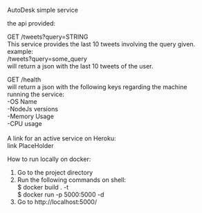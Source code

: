 AutoDesk simple service

the api provided:

GET /tweets?query=STRING <br>
This service provides the last 10 tweets involving the query given.<br>
example:<br>
/tweets?query=some_query<br>
will return a json with the last 10 tweets of the user.<br>

GET /health<br>
will return a json with the following keys regarding the machine<br>
running the service:<br>
-OS Name<br>
-NodeJs versions<br>
-Memory Usage<br>
-CPU usage<br>
<br>
A link for an active service on Heroku:<br>
link PlaceHolder<br>

How to run locally on docker:<br>
1. Go to the project directory<br>
2. Run the following commands on shell:<br>
$ docker build . -t <image-name><br>
$ docker run -p 5000:5000 -d <image-name><br>
3. Go to http://localhost:5000/<br>
